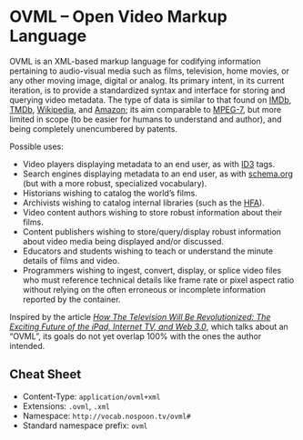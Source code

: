 OVML – Open Video Markup Language
====

OVML is an XML-based markup language for codifying information pertaining to audio-visual media such as films, television, home movies, or any other moving image, digital or analog. Its primary intent, in its current iteration, is to provide a standardized syntax and interface for storing and querying video metadata. The type of data is similar to that found on [IMDb](http://www.imdb.com/), [TMDb](http://www.themoviedb.org/), [Wikipedia](http://www.wikipedia.org/), and [Amazon](http://www.amazon.com/); its aim comparable to [MPEG-7](http://mpeg.chiariglione.org/standards/mpeg-7), but more limited in scope (to be easier for humans to understand and author), and being completely unencumbered by patents.

Possible uses:

- Video players displaying metadata to an end user, as with [ID3](http://id3.org/) tags.
- Search engines displaying metadata to an end user, as with [schema.org](http://schema.org/VideoObject) (but with a more robust, specialized vocabulary).
- Historians wishing to catalog the world’s films.
- Archivists wishing to catalog internal libraries (such as the [HFA](http://hcl.harvard.edu/hfa/)).
- Video content authors wishing to store robust information about their films.
- Content publishers wishing to store/query/display robust information about video media being displayed and/or discussed.
- Educators and students wishing to teach or understand the minute details of films and video.
- Programmers wishing to ingest, convert, display, or splice video files who must reference technical details like frame rate or pixel aspect ratio without relying on the often erroneous or incomplete information reported by the container.

Inspired by the article <cite>[How The Television Will Be Revolutionized: The Exciting Future of the iPad, Internet TV, and Web 3.0](http://www.accelerating.org/articles/televisionwillberevolutionized.html)</cite>, which talks about an “OVML”, its goals do not yet overlap 100% with the ones the author intended.

## Cheat Sheet

- Content-Type: `application/ovml+xml`
- Extensions: `.ovml`, `.xml`
- Namespace: `http://vocab.nospoon.tv/ovml#`
- Standard namespace prefix: `ovml`
